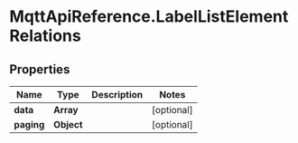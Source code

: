 # MqttApiReference.LabelListElementRelations

## Properties

Name | Type | Description | Notes
------------ | ------------- | ------------- | -------------
**data** | **Array** |  | [optional] 
**paging** | **Object** |  | [optional] 


